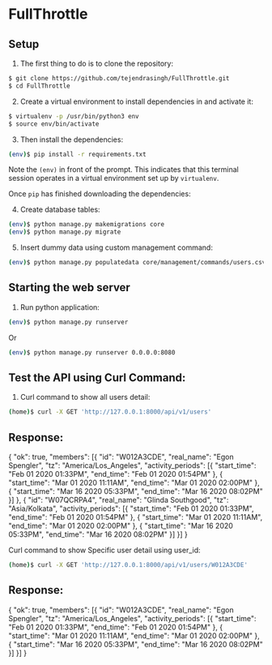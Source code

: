 # FullThrottle

## Setup

1. The first thing to do is to clone the repository:

```sh
$ git clone https://github.com/tejendrasingh/FullThrottle.git
$ cd FullThrottle
```

2. Create a virtual environment to install dependencies in and activate it:

```sh
$ virtualenv -p /usr/bin/python3 env
$ source env/bin/activate
```

3. Then install the dependencies:

```sh
(env)$ pip install -r requirements.txt
```
Note the `(env)` in front of the prompt. This indicates that this terminal
session operates in a virtual environment set up by `virtualenv`.

Once `pip` has finished downloading the dependencies:

4. Create database tables:
```sh
(env)$ python manage.py makemigrations core
(env)$ python manage.py migrate
```
5. Insert dummy data using custom management command:
```sh
(env)$ python manage.py populatedata core/management/commands/users.csv core/management/commands/periods.csv
```

## Starting the web server

1. Run python application:
```sh
(env)$ python manage.py runserver
```
Or
```sh
(env)$ python manage.py runserver 0.0.0.0:8080
```

## Test the API using Curl Command:

1. Curl command to show all users detail:
```sh
(home)$ curl -X GET 'http://127.0.0.1:8000/api/v1/users'
```

## Response:

{
  "ok": true,
  "members": [{
    "id": "W012A3CDE",
    "real_name": "Egon Spengler",
    "tz": "America/Los_Angeles",
    "activity_periods": [{
      "start_time": "Feb 01 2020 01:33PM",
      "end_time": "Feb 01 2020 01:54PM"
    }, {
      "start_time": "Mar 01 2020 11:11AM",
      "end_time": "Mar 01 2020 02:00PM"
    }, {
      "start_time": "Mar 16 2020 05:33PM",
      "end_time": "Mar 16 2020 08:02PM"
    }]
  }, {
    "id": "W07QCRPA4",
    "real_name": "Glinda Southgood",
    "tz": "Asia/Kolkata",
    "activity_periods": [{
      "start_time": "Feb 01 2020 01:33PM",
      "end_time": "Feb 01 2020 01:54PM"
    }, {
      "start_time": "Mar 01 2020 11:11AM",
      "end_time": "Mar 01 2020 02:00PM"
    }, {
      "start_time": "Mar 16 2020 05:33PM",
      "end_time": "Mar 16 2020 08:02PM"
    }]
  }]
}


Curl command to show Specific user detail using user_id:
```sh
(home)$ curl -X GET 'http://127.0.0.1:8000/api/v1/users/W012A3CDE'
```
## Response:

{
  "ok": true,
  "members": [{
    "id": "W012A3CDE",
    "real_name": "Egon Spengler",
    "tz": "America/Los_Angeles",
    "activity_periods": [{
      "start_time": "Feb 01 2020 01:33PM",
      "end_time": "Feb 01 2020 01:54PM"
    }, {
      "start_time": "Mar 01 2020 11:11AM",
      "end_time": "Mar 01 2020 02:00PM"
    }, {
      "start_time": "Mar 16 2020 05:33PM",
      "end_time": "Mar 16 2020 08:02PM"
    }]
  }]
}

